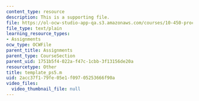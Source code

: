 ```yaml
---
content_type: resource
description: This is a supporting file.
file: https://ol-ocw-studio-app-qa.s3.amazonaws.com/courses/10-450-process-dynamics-operations-and-control-spring-2006/2acc37f179fe05e1f09705253666f90a_template_ps5.m
file_type: text/plain
learning_resource_types:
- Assignments
ocw_type: OCWFile
parent_title: Assignments
parent_type: CourseSection
parent_uid: 1751b5f4-022a-f47c-1cbb-3f13156de20a
resourcetype: Other
title: template_ps5.m
uid: 2acc37f1-79fe-05e1-f097-05253666f90a
video_files:
  video_thumbnail_file: null
---
```

